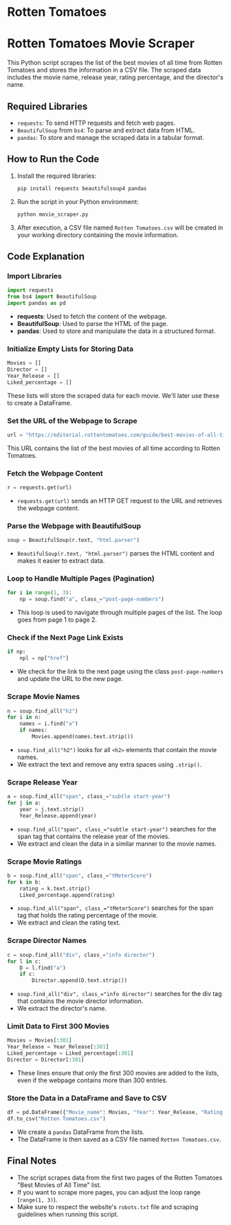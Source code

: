 # Rotten Tomatoes

# Rotten Tomatoes Movie Scraper

This Python script scrapes the list of the best movies of all time from Rotten Tomatoes and stores the information in a CSV file. The scraped data includes the movie name, release year, rating percentage, and the director's name.

## Required Libraries

- `requests`: To send HTTP requests and fetch web pages.
- `BeautifulSoup` from `bs4`: To parse and extract data from HTML.
- `pandas`: To store and manage the scraped data in a tabular format.

## How to Run the Code

1. Install the required libraries:
   ```bash
   pip install requests beautifulsoup4 pandas
   ```

2. Run the script in your Python environment:
   ```bash
   python movie_scraper.py
   ```

3. After execution, a CSV file named `Rotten Tomatoes.csv` will be created in your working directory containing the movie information.

## Code Explanation

### Import Libraries

```python
import requests
from bs4 import BeautifulSoup
import pandas as pd
```

- **requests**: Used to fetch the content of the webpage.
- **BeautifulSoup**: Used to parse the HTML of the page.
- **pandas**: Used to store and manipulate the data in a structured format.

### Initialize Empty Lists for Storing Data

```python
Movies = []
Director = []
Year_Release = []
Liked_percentage = []
```

These lists will store the scraped data for each movie. We'll later use these to create a DataFrame.

### Set the URL of the Webpage to Scrape

```python
url = "https://editorial.rottentomatoes.com/guide/best-movies-of-all-time/"
```

This URL contains the list of the best movies of all time according to Rotten Tomatoes.

### Fetch the Webpage Content

```python
r = requests.get(url)
```

- `requests.get(url)` sends an HTTP GET request to the URL and retrieves the webpage content.

### Parse the Webpage with BeautifulSoup

```python
soup = BeautifulSoup(r.text, "html.parser")
```

- `BeautifulSoup(r.text, "html.parser")` parses the HTML content and makes it easier to extract data.

### Loop to Handle Multiple Pages (Pagination)

```python
for i in range(1, 3):
    np = soup.find("a", class_="post-page-numbers")
```

- This loop is used to navigate through multiple pages of the list. The loop goes from page 1 to page 2.

### Check if the Next Page Link Exists

```python
if np:
    npl = np["href"]
```

- We check for the link to the next page using the class `post-page-numbers` and update the URL to the new page.

### Scrape Movie Names

```python
n = soup.find_all("h2")
for i in n:
    names = i.find("a")
    if names:
        Movies.append(names.text.strip())
```

- `soup.find_all("h2")` looks for all `<h2>` elements that contain the movie names.
- We extract the text and remove any extra spaces using `.strip()`.

### Scrape Release Year

```python
a = soup.find_all("span", class_="subtle start-year")
for j in a:
    year = j.text.strip()
    Year_Release.append(year)
```

- `soup.find_all("span", class_="subtle start-year")` searches for the span tag that contains the release year of the movies.
- We extract and clean the data in a similar manner to the movie names.

### Scrape Movie Ratings

```python
b = soup.find_all("span", class_="tMeterScore")
for k in b:
    rating = k.text.strip()
    Liked_percentage.append(rating)
```

- `soup.find_all("span", class_="tMeterScore")` searches for the span tag that holds the rating percentage of the movie.
- We extract and clean the rating text.

### Scrape Director Names

```python
c = soup.find_all("div", class_="info director")
for l in c:
    D = l.find("a")
    if c:
        Director.append(D.text.strip())
```

- `soup.find_all("div", class_="info director")` searches for the div tag that contains the movie director information.
- We extract the director's name.

### Limit Data to First 300 Movies

```python
Movies = Movies[:301]
Year_Release = Year_Release[:301]
Liked_percentage = Liked_percentage[:301]
Director = Director[:301]
```

- These lines ensure that only the first 300 movies are added to the lists, even if the webpage contains more than 300 entries.

### Store the Data in a DataFrame and Save to CSV

```python
df = pd.DataFrame({"Movie_name": Movies, "Year": Year_Release, "Rating(%)": Liked_percentage, "Directed By": Director})
df.to_csv("Rotten Tomatoes.csv")
```

- We create a `pandas` DataFrame from the lists.
- The DataFrame is then saved as a CSV file named `Rotten Tomatoes.csv`.

## Final Notes

- The script scrapes data from the first two pages of the Rotten Tomatoes "Best Movies of All Time" list.
- If you want to scrape more pages, you can adjust the loop range (`range(1, 3)`).
- Make sure to respect the website's `robots.txt` file and scraping guidelines when running this script.






